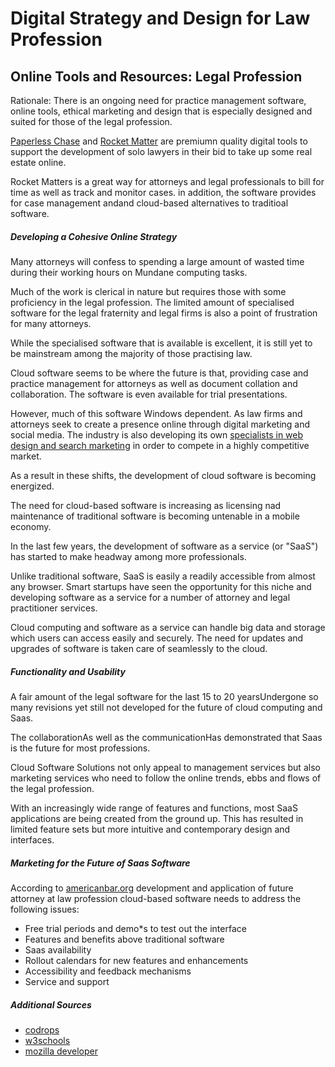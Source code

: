 # Digital Strategy and Design for Law Profession

## Online Tools and Resources: Legal Profession

Rationale: There is an ongoing need for practice management software, online tools, ethical marketing and design that is especially designed and suited for those of the legal profession.

[Paperless Chase](http://paperlesschase.com)  and [Rocket Matter](https://www.rocketmatter.com/) are premiumn quality digital tools to support the development of solo lawyers in their bid to take up some real estate online.

Rocket Matters is a great way for attorneys and legal professionals to bill for time as well as track and monitor cases. in addition, the software provides for case management andand cloud-based alternatives to traditioal software.

##### Developing a Cohesive Online Strategy

Many attorneys will confess to spending a large amount of wasted time during their working hours on Mundane computing tasks.

Much of the work is clerical in nature but requires those with some proficiency in the legal profession. The limited amount of specialised software for the legal fraternity and legal firms is also a point of frustration for many attorneys.

While the specialised software that is available is excellent, it is still yet to be mainstream among the majority of those practising law.

Cloud software seems to be where the future is that, providing case and practice management for attorneys as well as document collation and collaboration. The software is even available for trial presentations.

However, much of this software Windows dependent. As law firms and attorneys seek to create a presence online through digital marketing and social media. The industry is also developing its own [specialists in web design and search marketing](https://www.elitelegalmarketing.com/blog/6-things-all-attorney-websites-must-include/) in order to compete in a highly competitive market.

As a result in these shifts, the development of cloud software is becoming energized.

The need for cloud-based software is increasing as licensing nad maintenance of traditional software is becoming untenable in a mobile economy.

In the last few years, the development of software as a service (or "SaaS") has started to make headway among more professionals. 

Unlike traditional software, SaaS is easily a readily accessible from almost any browser. Smart startups have seen the opportunity for this niche and developing software as a service for a number of attorney and legal practitioner services.

Cloud computing and software as a service can handle big data and storage which users can access easily and securely. The need for updates and upgrades of software is taken care of seamlessly to the cloud.

##### Functionality and Usability

A fair amount of the legal software for the last 15 to 20 yearsUndergone so many revisions yet still not developed for the future of cloud computing and Saas.

The collaborationAs well as the communicationHas demonstrated that Saas is the future for most professions.

Cloud Software Solutions not only appeal to management services but also marketing services who need to follow the online trends, ebbs and flows of the legal profession.

With an increasingly wide range of features and functions, most SaaS applications are being created from the ground up. This has resulted in limited feature sets but more intuitive and contemporary design and interfaces.

##### Marketing for the Future of Saas Software

According to [americanbar.org](https://www.americanbar.org/groups/departments_offices/legal_technology_resources/resources/charts_fyis/saas.html) development and application of future attorney at law profession cloud-based software needs to address the following issues:

* Free trial periods and demo*s to test out the interface
* Features and benefits above traditional software
* Saas availability
* Rollout calendars for new features and enhancements
* Accessibility and feedback mechanisms
* Service and support

##### Additional Sources

* [codrops](http://tympanus.net/codrops/)
* [w3schools](http://www.w3schools.com/)
* [mozilla developer](https://developer.mozilla.org/en-US/docs/Web)
